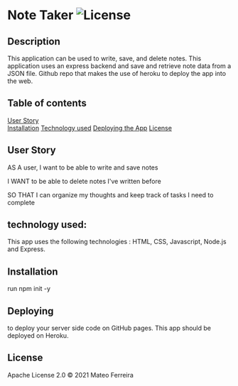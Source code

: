 # Note Taker 	![License](https://img.shields.io/badge/License-Apache%202.0-blue.svg)

## Description

This  application  can be used to write, save, and delete notes. This application  uses an express backend and save and retrieve note data from a JSON file. Github repo that makes  the use of heroku to deploy the app into the web.

## Table of contents

[User Story ](#user)  
[Installation](#installation) 
[Technology used](#technology) 
[Deploying the App](#Deploying)
[License](#License)  

## User Story

AS A user, I want to be able to write and save notes

I WANT to be able to delete notes I've written before

SO THAT I can organize my thoughts and keep track of tasks I need to complete

## technology used:
This app uses the following technologies : HTML, CSS, Javascript, Node.js and Express.
## Installation
 run npm init -y

## Deploying 
to deploy your server side code on GitHub pages. This app should be deployed on Heroku. 

## License
Apache License 2.0
© 2021 Mateo Ferreira
